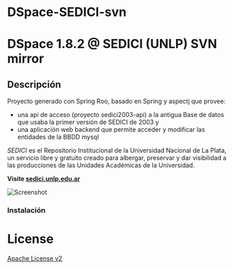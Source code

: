DSpace-SEDICI-svn
=================

# DSpace 1.8.2 @ SEDICI (UNLP) SVN mirror

## Descripción
Proyecto generado con Spring Roo, basado en Spring y aspectj que provee:
* una api de acceso (proyecto sedici2003-api) a la antigua Base de datos que usaba la primer versión de SEDICI de 2003 y 
* una aplicación web backend que permite acceder y modificar las entidades de la BBDD mysql

*SEDICI* es el Repositorio Institucional de la Universidad Nacional de La Plata, un servicio libre y gratuito creado para albergar, preservar y dar visibilidad a las producciones de las Unidades Académicas de la Universidad.

**Visite [sedici.unlp.edu.ar](http://sedici.unlp.edu.ar.)**

![Screenshot](screenshot_sedici2003.png?raw=true)

### Instalación


# License
[Apache License v2](http://www.apache.org/licenses/LICENSE-2.0.html)



